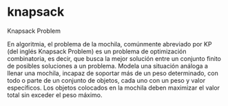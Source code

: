 # knapsack
Knapsack Problem

En algoritmia, el problema de la mochila, comúnmente abreviado por KP (del inglés Knapsack Problem) es un problema de optimización combinatoria, es decir, que busca la mejor solución entre un conjunto finito de posibles soluciones a un problema. Modela una situación análoga a llenar una mochila, incapaz de soportar más de un peso determinado, con todo o parte de un conjunto de objetos, cada uno con un peso y valor específicos. Los objetos colocados en la mochila deben maximizar el valor total sin exceder el peso máximo.
